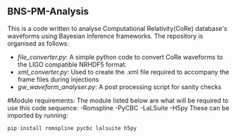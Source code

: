 ## BNS-PM-Analysis
This is a code written to analyse Computational Relativity(CoRe) database's waveforms using Bayesian inference frameworks. The repository is organised as follows: 
- *file_converter.py*: A simple python code to convert CoRe waveforms to the LIGO compatible NRHDF5 format. 
- *xml_converter.py*: Used to create the .xml file required to accompany the frame files during injections 
- *gw_waveform_analyser.py*: A post processing script for sanity checks 

#Module requirements: 
The module listed below are what will be required to use this code sequence:
-Romspline 
-PyCBC
-LaLSuite 
-H5py
These can be imported by running: 
```
pip install romspline pycbc lalsuite h5py
```
